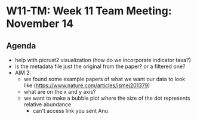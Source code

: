# W11-TM: Week 11 Team Meeting: November 14

## Agenda
* help with picrust2 visualization (how do we incorporate indicator taxa?)
* is the metadata file just the original from the paper? or a filtered one?
* AIM 2:
  - we found some example papers of what we want our data to look like (https://www.nature.com/articles/ismej201379)
  - what are on the x and y axis?
  - we want to make a bubble plot where the size of the dot represents relative abundance
      - can't access link you sent Anu
